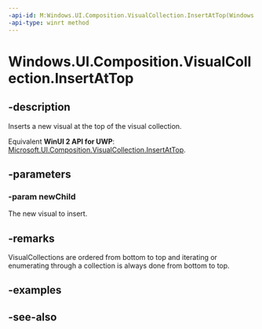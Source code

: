 ```yaml
---
-api-id: M:Windows.UI.Composition.VisualCollection.InsertAtTop(Windows.UI.Composition.Visual)
-api-type: winrt method
---
```


<!-- Method syntax
public void InsertAtTop(Windows.UI.Composition.Visual newChild)
-->

# Windows.UI.Composition.VisualCollection.InsertAtTop

## -description
Inserts a new visual at the top of the visual collection.

Equivalent **WinUI 2 API for UWP**: [Microsoft.UI.Composition.VisualCollection.InsertAtTop](/windows/winui/api/microsoft.ui.composition.visualcollection.insertattop).

## -parameters
### -param newChild
The new visual to insert.

## -remarks
VisualCollections are ordered from bottom to top and iterating or enumerating through a collection is always done from bottom to top.

## -examples

## -see-also

